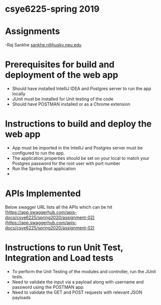 # csye6225-spring 2019
# Assignments
-Raj Sankhe  sankhe.r@husky.neu.edu 

# Prerequisites for build and deployment of the web app
- Should have installed IntelliJ IDEA and Postgres server to run the app locally
- JUnit must be installed for Unit testing of the code
- Should have POSTMAN installed or as a Chrome extension

# Instructions to build and deploy the web app
- App must be imported in the IntelliJ and Postgres server must be configured to run the app.
- The application.properties should be set on your local to match your Postgres password for the root user with port number
- Run the Spring Boot application
- 
# APIs Implemented
Below swagger URL lists all the APIs which can be hit
[https://app.swaggerhub.com/apis-docs/csye6225/spring2020/assignment-02](https://app.swaggerhub.com/apis-docs/csye6225/spring2020/assignment-02)

# Instructions to run Unit Test, Integration and Load tests
- To perform the Unit Testing of the modules and controller, run the JUnit tests.
- Need to validate the input via a payload along with username and password using the POSTMAN app.
- Need to validate the GET and POST requests with relevant JSON payloads


